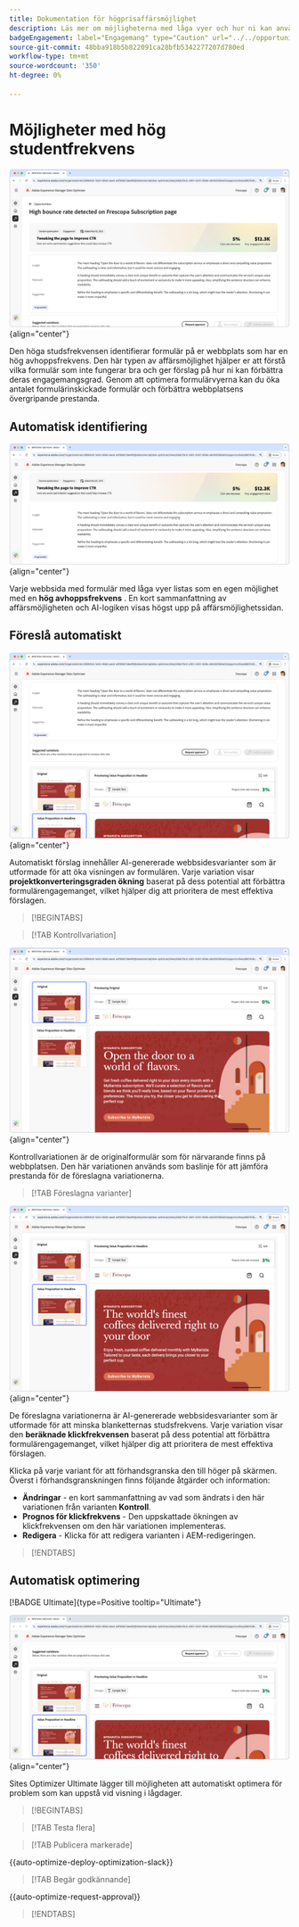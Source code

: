```yaml
---
title: Dokumentation för högprisaffärsmöjlighet
description: Läs mer om möjligheterna med låga vyer och hur ni kan använda dem för att förbättra engagemanget för formulär på er webbplats.
badgeEngagement: label="Engagemang" type="Caution" url="../../opportunity-types/engagement.md" tooltip="Engagemang"
source-git-commit: 48bba918b5b822091ca28bfb5342277207d780ed
workflow-type: tm+mt
source-wordcount: '350'
ht-degree: 0%

---
```



# Möjligheter med hög studentfrekvens

![Hög studentfrekvens](./assets/high-bounce-rate/hero.png){align="center"}

Den höga studsfrekvensen identifierar formulär på er webbplats som har en hög avhoppsfrekvens. Den här typen av affärsmöjlighet hjälper er att förstå vilka formulär som inte fungerar bra och ger förslag på hur ni kan förbättra deras engagemangsgrad. Genom att optimera formulärvyerna kan du öka antalet formulärinskickade formulär och förbättra webbplatsens övergripande prestanda.

## Automatisk identifiering

![Identifiera automatiskt hög studsfrekvens](./assets/high-bounce-rate/auto-identify.png){align="center"}

Varje webbsida med formulär med låga vyer listas som en egen möjlighet med en **hög avhoppsfrekvens** . En kort sammanfattning av affärsmöjligheten och AI-logiken visas högst upp på affärsmöjlighetssidan.

## Föreslå automatiskt

![Föreslå automatiskt hög studsfrekvens](./assets/high-bounce-rate/auto-suggest.png){align="center"}

Automatiskt förslag innehåller AI-genererade webbsidesvarianter som är utformade för att öka visningen av formulären. Varje variation visar **projektkonverteringsgraden ökning** baserat på dess potential att förbättra formulärengagemanget, vilket hjälper dig att prioritera de mest effektiva förslagen.

>[!BEGINTABS]

>[!TAB Kontrollvariation]

![Originalvariationer](./assets/high-bounce-rate/original-variation.png){align="center"}

Kontrollvariationen är de originalformulär som för närvarande finns på webbplatsen. Den här variationen används som baslinje för att jämföra prestanda för de föreslagna variationerna.

>[!TAB Föreslagna varianter]

![Föreslagna varianter](./assets/high-bounce-rate/suggested-variations.png){align="center"}

De föreslagna variationerna är AI-genererade webbsidesvarianter som är utformade för att minska blanketternas studsfrekvens. Varje variation visar den **beräknade klickfrekvensen** baserat på dess potential att förbättra formulärengagemanget, vilket hjälper dig att prioritera de mest effektiva förslagen.

Klicka på varje variant för att förhandsgranska den till höger på skärmen. Överst i förhandsgranskningen finns följande åtgärder och information:

* **Ändringar** - en kort sammanfattning av vad som ändrats i den här variationen från varianten **Kontroll**.
* **Prognos för klickfrekvens** - Den uppskattade ökningen av klickfrekvensen om den här variationen implementeras.
* **Redigera** - Klicka för att redigera varianten i AEM-redigeringen.

>[!ENDTABS]

## Automatisk optimering

[!BADGE Ultimate]{type=Positive tooltip="Ultimate"}

![Optimera automatiskt hög studsfrekvens](./assets/high-bounce-rate/auto-optimize.png){align="center"}

Sites Optimizer Ultimate lägger till möjligheten att automatiskt optimera för problem som kan uppstå vid visning i lågdager.

>[!BEGINTABS]

>[!TAB Testa flera]


>[!TAB Publicera markerade]

{{auto-optimize-deploy-optimization-slack}}

>[!TAB Begär godkännande]

{{auto-optimize-request-approval}}

>[!ENDTABS]
